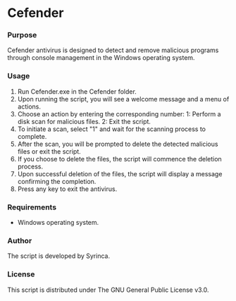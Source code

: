 # Cefender

### Purpose
Cefender antivirus is designed to detect and remove malicious programs through console management in the Windows operating system.

### Usage
1. Run Cefender.exe in the Cefender folder.
2. Upon running the script, you will see a welcome message and a menu of actions.
3. Choose an action by entering the corresponding number:
   1: Perform a disk scan for malicious files.
   2: Exit the script.
4. To initiate a scan, select "1" and wait for the scanning process to complete.
5. After the scan, you will be prompted to delete the detected malicious files or exit the script.
6. If you choose to delete the files, the script will commence the deletion process.
7. Upon successful deletion of the files, the script will display a message confirming the completion.
8. Press any key to exit the antivirus.

### Requirements
- Windows operating system.

### Author
The script is developed by Syrinca.

### License
This script is distributed under The GNU General Public License v3.0.
